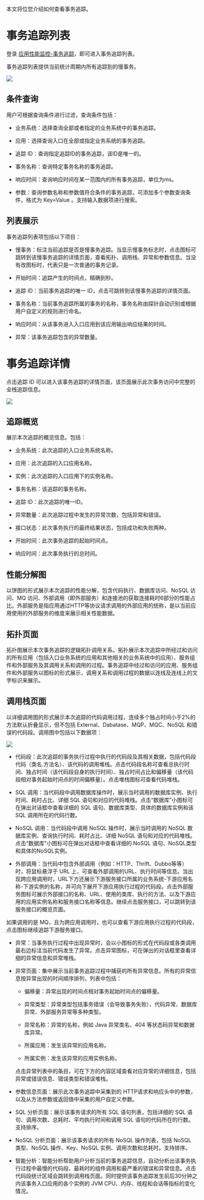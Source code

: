 本文将位您介绍如何查看事务追踪。

# 事务追踪列表

登录 [应用性能监控-事务追踪](https://console.cloud.tencent.com/monitor/tapm/tracking/list)，即可进入事务追踪列表。

事务追踪列表提供当前统计周期内所有追踪到的慢事务。

![](https://main.qcloudimg.com/raw/9be8fde0bfaf48988efafa97b5c1fe65.png)

## 条件查询

用户可根据查询条件进行过滤，查询条件包括：

-   业务系统：选择查询全部或者指定的业务系统中的事务追踪。

-   应用：选择查询入口在全部或指定业务系统的事务追踪。

-   追踪 ID：查询指定追踪ID的事务追踪，该ID是唯一的。

-   事务名称：查询特定事务名称的事务追踪。

-   响应时间：查询响应时间在某一范围内的所有事务追踪，单位为ms。

-   参数：查询参数名称和参数值符合条件的事务追踪，可添加多个参数查询条件，格式为 Key=Value 。支持输入数据项进行搜索。

## 列表展示

事务追踪列表项包括以下项目：

-   慢事务：标注当前追踪是否是慢事务追踪。当显示慢事务标志时，点击图标可跳转到该慢事务追踪的详情页面，查看拓扑、调用栈、异常和参数信息。当没有改图标时，代表只是一次普通的事务记录。

-   开始时间：追踪产生的时间点，精确到秒。

-   追踪 ID：当前事务追踪的唯一 ID，点击可跳转到该慢事务追踪的详情页面。

-   事务名称：当前事务追踪所属的事务的名称，事务名称由探针自动识别或根据用户自定义的规则进行命名。

-   响应时间：从该事务进入入口应用到该应用输出响应结果的时间。

-   异常：该事务追踪包含的异常数量。

# 事务追踪详情

点击追踪 ID 可以进入该事务追踪的详情页面，该页面展示此次事务访问中完整的全栈追踪信息。

![](https://main.qcloudimg.com/raw/8e68d7cc34b3f94039911de358d76f99.png)

## 追踪概览

展示本次追踪的概览信息。包括：

-   业务系统：此次追踪的入口业务系统名称。

-   应用：此次追踪的入口应用名称。

-   实例：此次追踪的入口应用下的实例名称。

-   事务名称：该追踪的事务名称。

-   追踪 ID：此次追踪的唯一ID。

-   异常数量：此次追踪过程中发生的异常次数，包括异常和错误。

-   接口状态：此次事务执行的最终结果状态，包括成功和失败两种。

-   开始时间：此次事务追踪的起始时间点。

-   响应时间：此次事务执行的总时间。


## 性能分解图

以饼图的形式展示本次追踪的性能分解，包含代码执行、数据库访问、NoSQL 访问、MQ 访问、外部调用（即外部服务）和连接池的获取连接耗时6部分的性能占比。外部服务是指应用通过HTTP等协议请求调用的外部应用的统称，是以当前应用使用的外部服务的维度来展示相关性能数据。

## 拓扑页面

拓扑图展示本次事务追踪的逻辑拓扑调用关系。拓扑展示本次追踪中所经过和访问的所有应用（包括入口业务系统的应用和其他相关的业务系统中的应用）、服务组件和外部服务及其调用关系和调用的过程。事务追踪中经过和访问的应用、服务组件和外部服务以图标的形式展示，调用关系和调用过程的数据以连线及连线上的文字标识来展示。

## 调用栈页面

以详细调用图的形式展示本次追踪的代码调用过程，连续多个独占时间小于2%的方法默认折叠显示，但不包括
 External、Dabatase、MQP、MQC、NoSQL 和错误的代码段。调用图中包括以下数据项：

![](https://main.qcloudimg.com/raw/e86dcc86c0ad86fab36f4100b8e1a193.png)

-   代码段：此次追踪的事务执行过程中执行的代码段及其相关数据，包括代码段代码（类名.方法名）、该代码的调用堆栈。点击代码段名称可查看总执行时间、独占时间（该代码段自身的执行时间）、独占时间占比和偏移量（该代码段相对事务起始时间点的时间偏移量）。点击堆栈图标可查看代码堆栈。

-   SQL 调用：当代码段中调用数据库操作时，展示当时调用的数据库实例、执行时间、耗时占比、详细 SQL 语句和对应的代码堆栈。点击“数据库”小图标可在弹出对话框中查看详细的 SQL 语句、数据库类型、具体的数据库实例和该 SQL 调用所在的代码行数。

-   NoSQL 调用：当代码段中调用 NoSQL 操作时，展示当时调用的 NoSQL 数据库实例、查询执行时间、耗时占比、详细 NoSQL 语句和对应的代码堆栈。点击“数据库”小图标可在弹出对话框中查看详细的 NoSQL
    语句、NoSQL类型和具体的NoSQL实例。

-   外部调用：当代码中包含外部调用（例如：HTTP、Thrift、Dubbo等等）时，将鼠标悬浮于 URL 上，可查看外部调用的URL、执行时间等信息。当出现跨应用调用时，URL下方还展示下游服务接口所属的业务系统-下游应用名称-下游实例的名称，并可向下展开下游应用执行过程的代码段。点击外部服务图标可展示外部接口的名称、URL、使用的类库、执行的方法、以及下游应用的应用实例名称和服务接口名称等信息。继续点击服务接口，可以跳转到该服务接口的概览页面。


如果调用的是 MQ，且为跨应用调用时，也可以查看下游应用执行过程的代码段，点击图标继续追踪下游服务接口。

-   异常：当事务执行过程中出现异常时，会以小图标的形式在代码段或各类调用最右边标注当前代码发生了异常。点击异常图标，可在弹出的对话框里查看详细的异常信息和异常堆栈。


- 异常页面：集中展示当前事务追踪过程中捕获的所有异常信息。所有的异常信息按异常出现的时间顺序排列，列表中包括：

  -   偏移量：异常出现的时间点相对事务起始时间点的偏移量。

  -   异常类型：异常类型包括事务错误（会导致事务失败）、代码异常、数据库异常、外部服务异常等多种类型。
  -   异常名称：异常的名称，例如 Java 异常类名、404 等状态码异常和数据库异常。

  -   所属应用：发生该异常的应用名称。
  -   所属实例：发生该异常的应用实例名称。

  点击异常列表中的条目，可在下方的内容区域查看对应异常的详细信息，包括异常或错误信息、错误类型和错误堆栈。

- 参数信息页面：展示此次事务追踪中采集到的 HTTP请求和响应头中的参数，以及从方法参数或返回值中采集的用户自定义参数。

- SQL 分析页面：展示该事务请求的所有 SQL 语句列表，包括详细的 SQL 语句、调用次数、总耗时、平均执行时间和调用 SQL 语句的代码所在的行数。支持排序。

- NoSQL 分析页面：展示该事务请求的所有 NoSQL 操作列表，包括 NoSQL 类型、NoSQL 操作、Key、NoSQL 实例、调用次数和总耗时。支持排序。

- 智能分析：智能分析帮助用户分析当前的事务追踪信息，自动分析出该事务执行过程中最慢的代码段、最耗时的组件调用和最严重的错误和异常信息。点击代码段统计区域会跳转到调用栈页面。同时提供该事务追踪发生前后30分钟之内该事务入口应用的各个实例的 JVM CPU、内存、线程和会话等指标的变化情况。